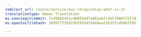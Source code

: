 ```yaml
---
redirect_url: /azure/service-bus-relay/relay-what-is-it
translationtype: Human Translation
ms.sourcegitcommit: 7c450b5451cd6091b97ad62a6f14b5780bf25f10
ms.openlocfilehash: 169977f269236392d47dd44ea216357cd54b3f65

---
```



<!--HONumber=Nov16_HO3-->


